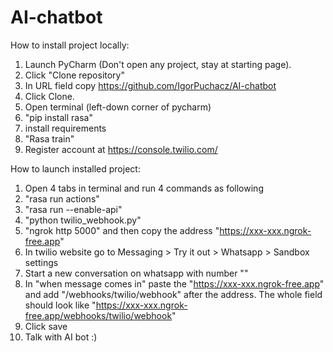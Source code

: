 # AI-chatbot

How to install project locally:

1. Launch PyCharm (Don't open any project, stay at starting page).
2. Click "Clone repository"
3. In URL field copy https://github.com/IgorPuchacz/AI-chatbot
4. Click Clone.
5. Open terminal (left-down corner of pycharm)
6. "pip install rasa"
7. install requirements
8. "Rasa train"
9. Register account at https://console.twilio.com/

How to launch installed project:

1. Open 4 tabs in terminal and run 4 commands as following
2. "rasa run actions"
3. "rasa run --enable-api"
4. "python twilio_webhook.py"
5. "ngrok http 5000" and then copy the address "https://xxx-xxx.ngrok-free.app"
6. In twilio website go to Messaging > Try it out > Whatsapp > Sandbox settings
7. Start a new conversation on whatsapp with number ""
8. In "when message comes in" paste the "https://xxx-xxx.ngrok-free.app" and add "/webhooks/twilio/webhook" after the address. The whole field should look like "https://xxx-xxx.ngrok-free.app/webhooks/twilio/webhook"
9. Click save
10. Talk with AI bot :)